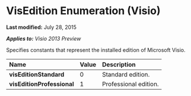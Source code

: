 
# VisEdition Enumeration (Visio)

 **Last modified:** July 28, 2015

 _**Applies to:** Visio 2013 Preview_



Specifies constants that represent the installed edition of Microsoft Visio.


|**Name**|**Value**|**Description**|
|:-----|:-----|:-----|
| **visEditionStandard**|0|Standard edition.|
| **visEditionProfessional**|1|Professional edition.|
